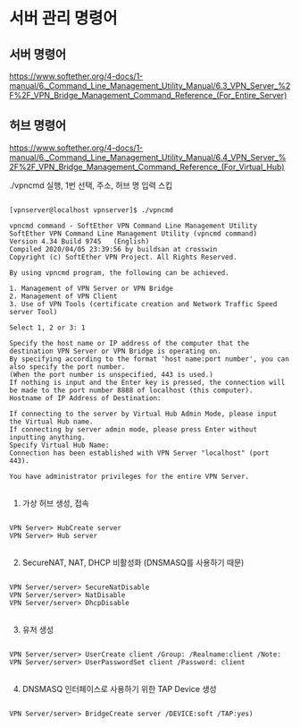 # 서버 관리 명령어

## 서버 명령어
https://www.softether.org/4-docs/1-manual/6._Command_Line_Management_Utility_Manual/6.3_VPN_Server_%2F%2F_VPN_Bridge_Management_Command_Reference_(For_Entire_Server)

## 허브 명령어
https://www.softether.org/4-docs/1-manual/6._Command_Line_Management_Utility_Manual/6.4_VPN_Server_%2F%2F_VPN_Bridge_Management_Command_Reference_(For_Virtual_Hub)

./vpncmd 실행, 1번 선택, 주소, 허브 명 입력 스킵
<pre>
<code>
[vpnserver@localhost vpnserver]$ ./vpncmd

vpncmd command - SoftEther VPN Command Line Management Utility
SoftEther VPN Command Line Management Utility (vpncmd command)
Version 4.34 Build 9745   (English)
Compiled 2020/04/05 23:39:56 by buildsan at crosswin
Copyright (c) SoftEther VPN Project. All Rights Reserved.

By using vpncmd program, the following can be achieved. 

1. Management of VPN Server or VPN Bridge 
2. Management of VPN Client
3. Use of VPN Tools (certificate creation and Network Traffic Speed server Tool)

Select 1, 2 or 3: 1

Specify the host name or IP address of the computer that the destination VPN Server or VPN Bridge is operating on. 
By specifying according to the format 'host name:port number', you can also specify the port number. 
(When the port number is unspecified, 443 is used.)
If nothing is input and the Enter key is pressed, the connection will be made to the port number 8888 of localhost (this computer).
Hostname of IP Address of Destination: 

If connecting to the server by Virtual Hub Admin Mode, please input the Virtual Hub name. 
If connecting by server admin mode, please press Enter without inputting anything.
Specify Virtual Hub Name: 
Connection has been established with VPN Server "localhost" (port 443).

You have administrator privileges for the entire VPN Server.
</code>
</pre>
1. 가상 허브 생성, 접속
<pre>
<code>
VPN Server> HubCreate server
VPN Server> Hub server
</code>
</pre>
2. SecureNAT, NAT, DHCP 비활성화 (DNSMASQ를 사용하기 때문)
<pre>
<code>
VPN Server/server> SecureNatDisable
VPN Server/server> NatDisable
VPN Server/server> DhcpDisable
</code>
</pre>
3. 유저 생성
<pre>
<code>
VPN Server/server> UserCreate client /Group: /Realname:client /Note:
VPN Server/server> UserPasswordSet client /Password: client
</code>
</pre>
4. DNSMASQ 인터페이스로 사용하기 위한 TAP Device 생성
<pre>
<code>
VPN Server/server> BridgeCreate server /DEVICE:soft /TAP:yes)
</code>
</pre>